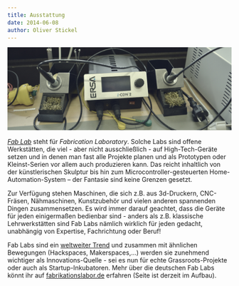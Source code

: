 ```yaml
---
title: Ausstattung
date: 2014-06-08
author: Oliver Stickel
---
```

![](images/loetstation.jpg)

[*Fab Lab*](http://de.wikipedia.org/wiki/FabLab) steht für *Fabrication Laboratory*. Solche Labs sind offene Werkstätten, die viel - aber nicht ausschließlich - auf High-Tech-Geräte setzen und in denen man fast alle Projekte planen und als Prototypen oder Kleinst-Serien vor allem auch produzieren kann. Das reicht inhaltlich von der künstlerischen Skulptur bis hin zum Microcontroller-gesteuerten Home-Automation-System – der Fantasie sind keine Grenzen gesetzt.


Zur Verfügung stehen Maschinen, die sich z.B. aus 3d-Druckern, CNC-Fräsen, Nähmaschinen, Kunstzubehör und vielen anderen spannenden Dingen zusammensetzen. Es wird immer darauf geachtet, dass die Geräte für jeden einigermaßen bedienbar sind - anders als z.B. klassische Lehrwerkstätten sind Fab Labs nämlich wirklich für jeden gedacht, unabhängig von Expertise, Fachrichtung oder Beruf!

Fab Labs sind ein [weltweiter Trend](http://fablabs.io) und zusammen mit ähnlichen Bewegungen (Hackspaces, Makerspaces,...) werden sie zunehmend wichtiger als Innovations-Quelle - sei es nun für echte Grassroots-Projekte oder auch als Startup-Inkubatoren. Mehr über die deutschen Fab Labs könnt ihr auf [fabrikationslabor.de](http://fabrikationslabor.de) erfahren (Seite ist derzeit im Aufbau).